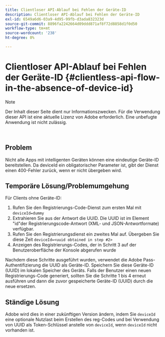 ```yaml
---
title: Clientloser API-Ablauf bei Fehlen der Geräte-ID
description: Clientloser API-Ablauf bei Fehlen der Geräte-ID
exl-id: 6549a6d6-03a9-4d95-99fb-d3ada832323d
source-git-commit: 8896fa2242664d09ddd871af8f72d8858d1f0d50
workflow-type: tm+mt
source-wordcount: '238'
ht-degree: 0%

---
```


# Clientloser API-Ablauf bei Fehlen der Geräte-ID {#clientless-api-flow-in-the-absence-of-device-id}

>[!NOTE]
>
>Der Inhalt dieser Seite dient nur Informationszwecken. Für die Verwendung dieser API ist eine aktuelle Lizenz von Adobe erforderlich. Eine unbefugte Anwendung ist nicht zulässig.

</br>


## Problem

Nicht alle Apps mit intelligenten Geräten können eine eindeutige Geräte-ID bereitstellen.  Da deviceId ein obligatorischer Parameter ist, gibt der Dienst einen 400-Fehler zurück, wenn er nicht übergeben wird.


## Temporäre Lösung/Problemumgehung

Für Clients ohne Geräte-ID:

1. Rufen Sie den Registrierungs-Code-Dienst zum ersten Mal mit `deviceId=dummy`
1. Extrahieren Sie aus der Antwort die UUID. Die UUID ist im Element &quot;id&quot;der Registrierungscode-Antwort (XML- und JSON-Antwortformate) verfügbar.
1. Rufen Sie den Registrierungsdienst ein zweites Mal auf. Übergeben Sie diese Zeit `deviceId=<uuid obtained in step #2>`
1. Anzeigen des Registrierungs-Codes, der in Schritt 3 auf der Benutzeroberfläche der Konsole abgerufen wurde


Nachdem diese Schritte ausgeführt wurden, verwendet die Adobe Pass-Authentifizierung die UUID als Geräte-ID. Speichern Sie diese Geräte-ID (UUID) im lokalen Speicher des Geräts. Falls der Benutzer einen neuen Registrierungs-Code generiert, sollten Sie die Schritte 1 bis 4 erneut ausführen und dann die zuvor gespeicherte Geräte-ID (UUID) durch die neue ersetzen.



## Ständige Lösung

Adobe wird dies in einer zukünftigen Version ändern, indem Sie `deviceId` eine optionale Nutzlast beim Erstellen des reg-Codes und bei Verwendung von UUID als Token-Schlüssel anstelle von `deviceId`, wenn `deviceId` nicht vorhanden ist.

<!--
## Related Information

- [Clientless API Reference](/help/authentication/rest-api-reference.md)
-->
